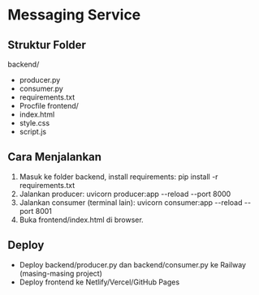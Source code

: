# Messaging Service

## Struktur Folder

backend/
  - producer.py
  - consumer.py
  - requirements.txt
  - Procfile
frontend/
  - index.html
  - style.css
  - script.js

## Cara Menjalankan

1. Masuk ke folder backend, install requirements:
   pip install -r requirements.txt
2. Jalankan producer:
   uvicorn producer:app --reload --port 8000
3. Jalankan consumer (terminal lain):
   uvicorn consumer:app --reload --port 8001
4. Buka frontend/index.html di browser.

## Deploy
- Deploy backend/producer.py dan backend/consumer.py ke Railway (masing-masing project)
- Deploy frontend ke Netlify/Vercel/GitHub Pages
